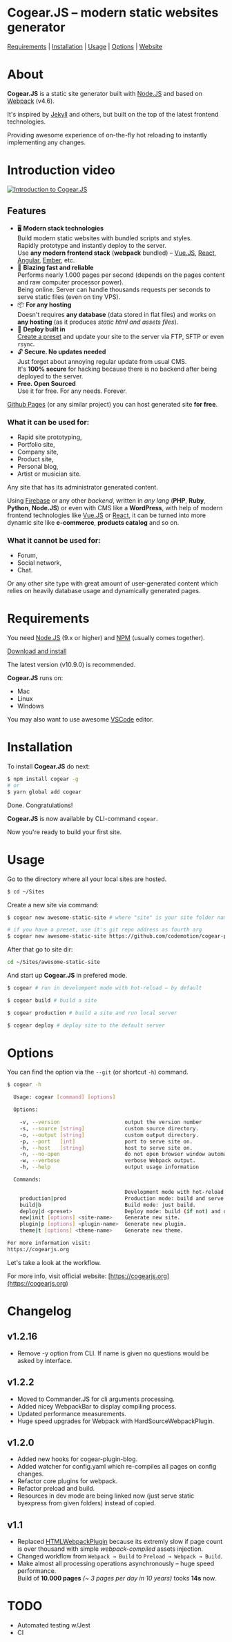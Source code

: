 # Cogear.JS – modern static websites generator

[Requirements](#requirements) | [Installation](#installation) | [Usage](#usage) | [Options](#options) | [Website](https://cogearjs.org)

# About
**Cogear.JS** is a static site generator built with [Node.JS](https://nodejs.org) and based on [Webpack](https://webpack.js.org) (v4.6).

It's inspired by [Jekyll](https://jekyllrb.com) and others, but built on the top of the latest frontend technologies.

Providing awesome experience of on-the-fly hot reloading to instantly implementing any changes.

# Introduction video
[![Introduction to Cogear.JS](https://i.imgur.com/ct7xpPF.png)](https://youtu.be/nDga67P6lag?list=PLBuIATAeU0NWhrpWnI--TRG76DwAgem1I "Introduction to Cogear.JS")

## Features
* 🖥  **Modern stack technologies** <br>Build modern static websites with bundled scripts and styles.<br>Rapidly prototype and instantly deploy to the server.<br>
Use **any modern frontend stack** (**webpack** bundled) – [Vue.JS](https://vuejs.org), [React](https://reactjs.org), [Angular](https://angular.io), [Ember](https://emberjs.org), etc.
* 🚀  **Blazing fast and reliable**<br>
Performs nearly 1.000 pages per second (depends on the pages content and raw computer processor power).<br>
 Being online. Server can handle thousands requests per seconds to serve static files (even on tiny VPS).
* 📦 **For any hosting**<br>
Doesn't requires **any database** (data stored in flat files) and works on **any hosting** (as it produces *static html and assets files*).
* 🚚  **Deploy built in**<br>
[Create a preset](https://cogearjs.org/docs/deploy) and update your site to the server via FTP, SFTP or even `rsync`.
* 🔓 **Secure. No updates needed**<br> 
Just forget about annoying regular update from usual CMS.<br>
It's **100% secure** for hacking because there is no backend after being deployed to the server.
* **Free. Open Sourced**<br>
Use it for free. For any needs. Forever.<br>

[Github Pages](https://pages.github.com) (or any similar project) you can host generated site **for free**.

### What it can be used for:
* Rapid site prototyping, 
* Portfolio site,
* Company site,
* Product site,
* Personal blog,
* Artist or musician site.

Any site that has its administrator generated content.

Using [Firebase](https://firebase.google.com) or any other _backend_, written in _any lang_ (**PHP**, **Ruby**, **Python**, **Node.JS**) or even with CMS like a **WordPress**, with help of modern frontend technologies like [Vue.JS](https://vuejs.org) or [React](https://reactjs.org), it can be turned into more dynamic site like **e-commerce**, **products catalog** and so on.

### What it cannot be used for:
* Forum,
* Social network,
* Chat.

Or any other site type with great amount of user-generated content which relies on heavily database usage and dynamically generated pages.

# Requirements

You need [Node.JS](https://nodejs.org) (9.x or higher) and [NPM](https://www.npmjs.com) (usually comes together).

[Download and install](https://nodejs.org/en/download/)

The latest version (v10.9.0) is recommended.

**Cogear.JS** runs on:
* Mac
* Linux
* Windows

You may also want to use awesome [VSCode](https://code.visualstudio.com) editor.

# Installation
To install **Cogear.JS** do next:
```bash
$ npm install cogear -g
# or
$ yarn global add cogear
```
Done. Congratulations! 

**Cogear.JS** is now available by CLI-command `cogear`.

Now you're ready to build your first site.

# Usage
Go to the directory where all your local sites are hosted.
```bash
$ cd ~/Sites
```
Create a new site via command:
```bash
$ cogear new awesome-static-site # where "site" is your site folder name

# if you have a preset, use it's git repo address as fourth arg
$ cogear new awesome-static-site https://github.com/codemotion/cogear-preset-docs
```

After that go to site dir:
```bash
cd ~/Sites/awesome-static-site
```
And start up **Cogear.JS** in prefered mode.
```bash
$ cogear # run in develompent mode with hot-reload – by default

$ cogear build # build a site

$ cogear production # build a site and run local server

$ cogear deploy # deploy site to the default server
```
# Options
You can find the option via the `--git` (or shortcut `-h`) command.
```bash
$ cogear -h

  Usage: cogear [command] [options]

  Options:

    -v, --version                     output the version number
    -s, --source [string]             custom source directory.
    -o, --output [string]             custom output directory.
    -p, --port   [int]                port to serve site on.
    -h, --host   [string]             host to serve site on.
    -n, --no-open                     do not open browser window automatically after built.
    -w, --verbose                     verbose Webpack output.
    -h, --help                        output usage information

  Commands:

                                      Development mode with hot-reload (default).
    production|prod                   Production mode: build and serve.
    build|b                           Build mode: just build.
    deploy|d <preset>                 Deploy mode: build (if not) and deploy.
    new|init [options] <site-name>    Generate new site.
    plugin|p [options] <plugin-name>  Generate new plugin.
    theme|t [options] <theme-name>    Generate new theme.

For more information visit:
https://cogearjs.org
```
Let's take a look at the workflow.

For more info, visit official website:
[https://cogearjs.org](https://cogearjs.org)

# Changelog

## v1.2.16 
* Remove -y option from CLI. If name is given no questions would be asked by interface.

## v1.2.2
* Moved to Commander.JS for cli arguments processing.
* Added nicey WebpackBar to display compiling process.
* Updated performance measurements.
* Huge speed upgrades for Webpack with HardSourceWebpackPlugin.

## v1.2.0

* Added new hooks for cogear-plugin-blog.
* Added watcher for config.yaml which re-compiles all pages on config
changes.
* Refactor core plugins for webpack.
* Refactor preload and build.
* Resources in dev mode are being linked now (just serve static byexpress from given folders) instead of copied.

## v1.1

* Replaced [HTMLWebpackPlugin](https://webpack.js.org/plugins/html-webpack-plugin/) because its extremly slow if page count is over thousand with simple _webpack-compiled_ assets injection.
* Changed workflow from `Webpack → Build` to `Preload → Webpack → Build`.
* Make almost all processing operations asynchronously – huge speed performance.<br>Build of __10.000 pages__ _(~ 3 pages per day in 10 years)_ tooks __14s__ now.

# TODO 

* Automated testing w/Jest
* CI
